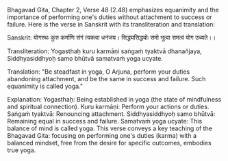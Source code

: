 Bhagavad Gita, Chapter 2, Verse 48 (2.48) emphasizes equanimity and the importance of performing one's duties without attachment to success or failure. Here is the verse in Sanskrit with its transliteration and translation:

Sanskrit:
योगस्थः कुरु कर्माणि संगं त्यक्त्वा धनंजय।
सिद्ध्यसिद्ध्योः समो भूत्वा समत्वं योग उच्यते।।

Transliteration:
Yogasthaḥ kuru karmāṇi saṅgaṁ tyaktvā dhanañjaya,
Siddhyasiddhyoḥ samo bhūtvā samatvaṁ yoga ucyate.

Translation:
"Be steadfast in yoga, O Arjuna, perform your duties abandoning attachment, and be the same in success and failure. Such equanimity is called yoga."

Explanation:
Yogasthaḥ: Being established in yoga (the state of mindfulness and spiritual connection).
Kuru karmāṇi: Perform your actions or duties.
Saṅgaṁ tyaktvā: Renouncing attachment.
Siddhyasiddhyoḥ samo bhūtvā: Remaining equal in success and failure.
Samatvaṁ yoga ucyate: This balance of mind is called yoga.
This verse conveys a key teaching of the Bhagavad Gita: focusing on performing one's duties (karma) with a balanced mindset, free from the desire for specific outcomes, embodies true yoga.
